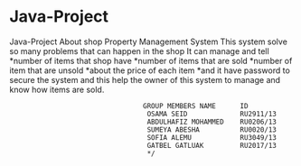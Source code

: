 # Java-Project
Java-Project About shop Property Management System
 This system solve so many problems that can happen in the shop
 It can  manage and tell *number of items that shop have
                         *number of items that are sold
                         *number of item that are unsold
                         *about the price of each item
                         *and it have password to secure the system and this help the owner of this system to manage and know how items are sold. 
                        
                                     GROUP MEMBERS NAME      ID
                                      OSAMA SEID             RU2911/13
                                      ABDULHAFIZ MOHAMMED    RU0206/13
                                      SUMEYA ABESHA          RU0020/13
                                      SOFIA ALEMU            RU3049/13
                                      GATBEL GATLUAK         RU2017/13
                                      */
